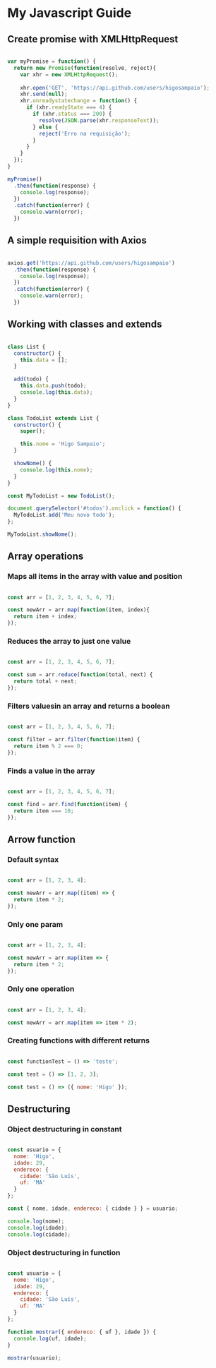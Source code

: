 # My Javascript Guide

## Create promise with XMLHttpRequest

```javascript

var myPromise = function() {
  return new Promise(function(resolve, reject){
    var xhr = new XMLHttpRequest();
    
    xhr.open('GET', 'https://api.github.com/users/higosampaio');
    xhr.send(null);
    xhr.onreadystatechange = function() {
      if (xhr.readyState === 4) {
        if (xhr.status === 200) {
          resolve(JSON.parse(xhr.responseText));
        } else {
          reject('Erro na requisição');
        }
      }
    }
  });
}

myPromise()
  .then(function(response) {
    console.log(response);
  })
  .catch(function(error) {
    console.warn(error);
  })

```

## A simple requisition with Axios

```javascript

axios.get('https://api.github.com/users/higosampaio')
  .then(function(response) {
    console.log(response);
  })
  .catch(function(error) {
    console.warn(error);
  })

```

## Working with classes and extends

```javascript

class List {
  constructor() {
    this.data = [];
  }

  add(todo) {
    this.data.push(todo);
    console.log(this.data);
  }
}

class TodoList extends List {
  constructor() {
    super();

    this.nome = 'Higo Sampaio';
  }

  showNome() {
    console.log(this.nome);
  }
}

const MyTodoList = new TodoList();

document.querySelector('#todos').onclick = function() {
  MyTodoList.add('Meu novo todo');
};

MyTodoList.showNome();

```

## Array operations

### Maps all items in the array with value and position

```javascript

const arr = [1, 2, 3, 4, 5, 6, 7];

const newArr = arr.map(function(item, index){
  return item + index;
});

```

### Reduces the array to just one value

```javascript

const arr = [1, 2, 3, 4, 5, 6, 7];

const sum = arr.reduce(function(total, next) {
  return total + next;
});

```

### Filters values ​​in an array and returns a boolean

```javascript

const arr = [1, 2, 3, 4, 5, 6, 7];

const filter = arr.filter(function(item) {
  return item % 2 === 0;
});

```
 
### Finds a value in the array

```javascript

const arr = [1, 2, 3, 4, 5, 6, 7];

const find = arr.find(function(item) {
  return item === 10;
});

```

## Arrow function

### Default syntax

```javascript

const arr = [1, 2, 3, 4];

const newArr = arr.map((item) => {
  return item * 2;
});

```

### Only one param

```javascript

const arr = [1, 2, 3, 4];

const newArr = arr.map(item => {
  return item * 2;
});

```

### Only one operation

```javascript

const arr = [1, 2, 3, 4];

const newArr = arr.map(item => item * 2);

```

### Creating functions with different returns

```javascript

const functionTest = () => 'teste';

const test = () => [1, 2, 3];

const test = () => ({ nome: 'Higo' });

```

## Destructuring

### Object destructuring in constant

```javascript

const usuario = {
  nome: 'Higo',
  idade: 29,
  endereco: {
    cidade: 'São Luís',
    uf: 'MA'
  }
};

const { nome, idade, endereco: { cidade } } = usuario;

console.log(nome);
console.log(idade);
console.log(cidade);

```

### Object destructuring in function

```javascript

const usuario = {
  nome: 'Higo',
  idade: 29,
  endereco: {
    cidade: 'São Luís',
    uf: 'MA'
  }
};

function mostrar({ endereco: { uf }, idade }) {
  console.log(uf, idade);
}

mostrar(usuario);

```